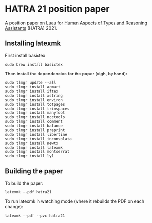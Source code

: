 # HATRA 21 position paper

A position paper on Luau for [Human Aspects of Types and Reasoning Assistants](https://2021.splashcon.org/home/hatra-2021) (HATRA) 2021.

## Installing latexmk

First install  basictex
```
sudo brew install basictex
```

Then install the dependencies for the paper (sigh, by hand):

```
sudo tlmgr update --all
sudo tlmgr install acmart
sudo tlmgr install iftex
sudo tlmgr install xstring
sudo tlmgr install environ
sudo tlmgr install totpages
sudo tlmgr install trimspaces
sudo tlmgr install manyfoot
sudo tlmgr install ncctools
sudo tlmgr install comment
sudo tlmgr install balance
sudo tlmgr install preprint
sudo tlmgr install libertine
sudo tlmgr install inconsolata
sudo tlmgr install newtx
sudo tlmgr install latexmk
sudo tlmgr install montserrat
sudo tlmgr install ly1
```

## Building the paper

To build the paper:
```
latexmk --pdf hatra21
```

To run latexmk in watching mode (where it rebuilds the PDF on each change):
```
latexmk --pdf --pvc hatra21
```

